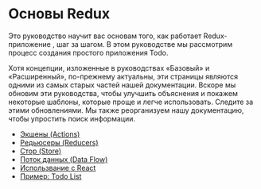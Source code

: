 # Основы Redux

Это руководство научит вас основам того, как работает Redux-приложение , шаг за шагом. В этом руководстве мы рассмотрим процесс создания простого приложения Todo.

Хотя концепции, изложенные в руководствах «Базовый» и «Расширенный», по-прежнему актуальны, эти страницы являются одними из самых старых частей нашей документации. Вскоре мы обновим эти руководства, чтобы улучшить объяснения и покажем некоторые шаблоны, которые проще и легче использовать. Следите за этими обновлениями. Мы также реорганизуем нашу документацию, чтобы упростить поиск информации.

- [Экшены (Actions)](Actions.md)
- [Редьюсеры (Reducers)](Reducers.md)
- [Стор (Store)](Store.md)
- [Поток данных (Data Flow)](DataFlow.md)
- [Использвание с React](UsageWithReact.md)
- [Пример: Todo List](ExampleTodoList.md)
